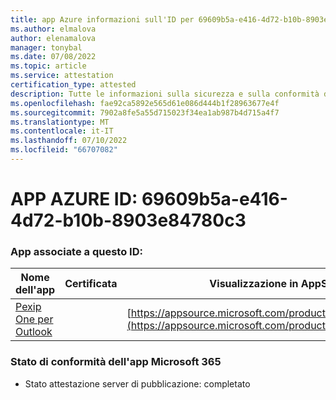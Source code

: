 ```yaml
---
title: app Azure informazioni sull'ID per 69609b5a-e416-4d72-b10b-8903e84780c3
ms.author: elmalova
author: elenamalova
manager: tonybal
ms.date: 07/08/2022
ms.topic: article
ms.service: attestation
certification_type: attested
description: Tutte le informazioni sulla sicurezza e sulla conformità disponibili per 69609b5a-e416-4d72-b10b-8903e84780c3.
ms.openlocfilehash: fae92ca5892e565d61e086d444b1f28963677e4f
ms.sourcegitcommit: 7902a8fe5a55d715023f34ea1ab987b4d715a4f7
ms.translationtype: MT
ms.contentlocale: it-IT
ms.lasthandoff: 07/10/2022
ms.locfileid: "66707082"
---
```

# <a name="azure-app-id-69609b5a-e416-4d72-b10b-8903e84780c3"></a>APP AZURE ID: 69609b5a-e416-4d72-b10b-8903e84780c3


### <a name="apps-associated-with-this-id"></a>App associate a questo ID:
| **Nome dell'app** | **Certificata** | **Visualizzazione in AppSource** |
|--------------|---------------|-----------------------|
| [Pexip One per Outlook](../forward/WA200003137.md) |  | [https://appsource.microsoft.com/product/office/WA200003137](https://appsource.microsoft.com/product/office/WA200003137) |

### <a name="microsoft-365-app-compliance-status"></a>Stato di conformità dell'app Microsoft 365
- Stato attestazione server di pubblicazione: completato
